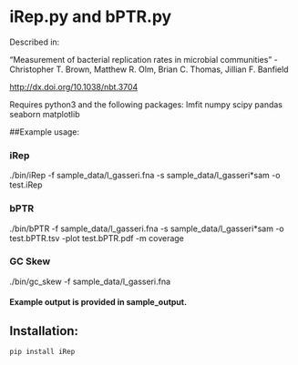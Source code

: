 # iRep.py and bPTR.py

Described in:

“Measurement of bacterial replication rates in microbial communities” - Christopher T. Brown, Matthew R. Olm, Brian C. Thomas, Jillian F. Banfield

http://dx.doi.org/10.1038/nbt.3704

Requires python3 and the following packages:
lmfit
numpy
scipy
pandas
seaborn
matplotlib

##Example usage:

### iRep
./bin/iRep -f sample_data/l_gasseri.fna -s sample_data/l_gasseri*sam -o test.iRep

### bPTR
./bin/bPTR -f sample_data/l_gasseri.fna -s sample_data/l_gasseri*sam -o test.bPTR.tsv -plot test.bPTR.pdf -m coverage

### GC Skew
./bin/gc_skew -f sample_data/l_gasseri.fna

#### Example output is provided in sample_output. 

## Installation:

`pip install iRep`
